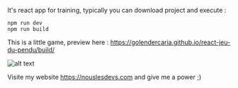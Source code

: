 It's react app for training, typically you can download project and execute :
```
npm run dev
npm run build
```

This is a little game, preview here : https://golendercaria.github.io/react-jeu-du-pendu/build/

![alt text](https://golendercaria.github.io/react-jeu-du-pendu/screenshot.jpg)

Visite my website https://nouslesdevs.com and give me a power ;)
